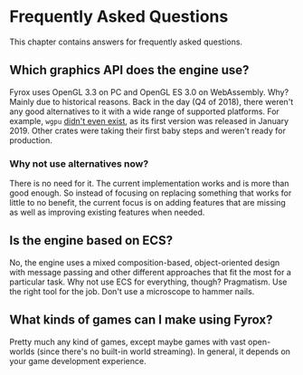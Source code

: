 # Frequently Asked Questions

This chapter contains answers for frequently asked questions.

## Which graphics API does the engine use?

Fyrox uses OpenGL 3.3 on PC and OpenGL ES 3.0 on WebAssembly. Why? Mainly due to historical reasons. Back in the day 
(Q4 of 2018), there weren't any good alternatives to it with a wide range of supported platforms. For example, `wgpu` 
[didn't even exist](https://crates.io/crates/wgpu/0.1.0), as its first version was released in January 2019. Other crates were taking their first baby 
steps and weren't ready for production.

### Why not use alternatives now?

There is no need for it. The current implementation works and is more than good enough. So instead of focusing on 
replacing something that works for little to no benefit, the current focus is on adding features that are missing as 
well as improving existing features when needed.

## Is the engine based on ECS?

No, the engine uses a mixed composition-based, object-oriented design with message passing and other different approaches 
that fit the most for a particular task. Why not use ECS for everything, though? Pragmatism. Use the right tool for the job. 
Don't use a microscope to hammer nails.

## What kinds of games can I make using Fyrox?

Pretty much any kind of games, except maybe games with vast open-worlds (since there's no built-in world streaming).
In general, it depends on your game development experience.
